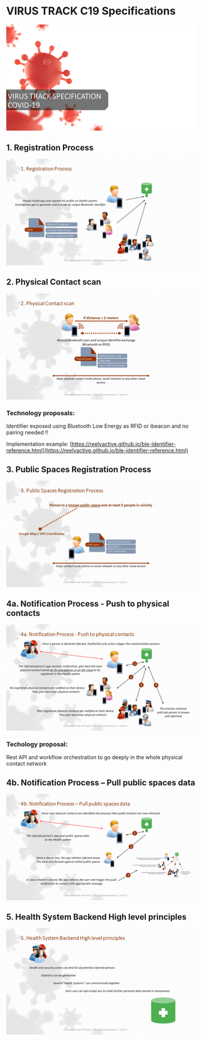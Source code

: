 # VIRUS TRACK C19 Specifications

![Diapositive1.PNG](Diapositive1.PNG)

## 1. Registration Process
![Diapositive2.PNG](Diapositive2.PNG)


## 2. Physical Contact scan
![Diapositive3.PNG](Diapositive3.PNG)
### Technology proposals:
Identifier exposed using Bluetooth Low Energy as RFID or ibeacon and no pairing needed !!

Implementation example:
[https://reelyactive.github.io/ble-identifier-reference.html](https://reelyactive.github.io/ble-identifier-reference.html)

## 3. Public Spaces Registration Process
![Diapositive4.PNG](Diapositive4.PNG)

## 4a. Notification Process - Push to physical contacts
![Diapositive5.PNG](Diapositive5.PNG)
### Techology proposal:
Rest API and workflow orchestration to go deeply in the whole physical contact network

## 4b. Notification Process – Pull public spaces data
![Diapositive6.PNG](Diapositive6.PNG)

## 5. Health System Backend High level principles
![Diapositive7.PNG](Diapositive7.PNG)
